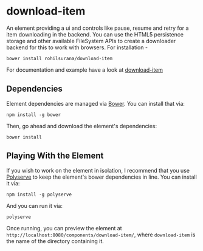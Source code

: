 # download-item

An element providing a ui and controls like pause, resume and retry for
a item downloading in the backend.
You can use the HTML5 persistence storage and other available FileSystem APIs
to create a downloader backend for this to work with browsers.
For installation -

    bower install rohilsurana/download-item

For documentation and example have a look at
[download-item](http://rohilsurana.github.io/download-item/)


## Dependencies

Element dependencies are managed via [Bower](http://bower.io/). You can
install that via:

    npm install -g bower

Then, go ahead and download the element's dependencies:

    bower install


## Playing With the Element

If you wish to work on the element in isolation, I recommend that you use
[Polyserve](https://github.com/PolymerLabs/polyserve) to keep the element's
bower dependencies in line. You can install it via:

    npm install -g polyserve

And you can run it via:

    polyserve

Once running, you can preview the element at
`http://localhost:8080/components/download-item/`, where `download-item` is the name of the directory containing it.

